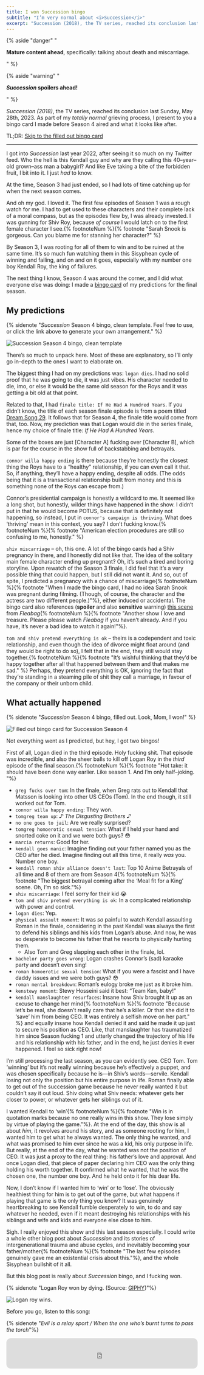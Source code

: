 ```yaml
---
title: I won Succession bingo
subtitle: "I’m very normal about <i>Succession</i>"
excerpt: "Succession (2018), the TV series, reached its conclusion last Sunday, May 28th, 2023. As part of my totally normal grieving process, I present to you a bingo card I made before Season 4 aired and what it looks like now. **Spoilers abound!**"
---
```


{% aside "danger" "<p><b>Mature content ahead</b>, specifically: talking about death and miscarriage.</p>" %}

{% aside "warning" "<p><b><i>Succession</i> spoilers ahead!</b></p>" %}

_Succession (2018)_, the TV series, reached its conclusion last Sunday, May 28th, 2023. As part of my _totally normal_ grieving process, I present to you a bingo card I made before Season 4 aired and what it looks like after.

TL;DR: [Skip to the filled out bingo card](#what-actually-happened)

---

I got into _Succession_ last year 2022, after seeing it so much on my Twitter feed. Who the hell is this Kendall guy and why are they calling this 40–year–old grown–ass man a babygirl? And like Eve taking a bite of the forbidden fruit, I bit into it. I just _had_ to know.

At the time, Season 3 had just ended, so I had lots of time catching up for when the next season comes.

And oh my god. I loved it. The first few episodes of Season 1 was a rough watch for me. I had to get used to these characters and their complete lack of a moral compass, but as the episodes flew by, I was already invested. I was gunning for Shiv Roy, because _of course_ I would latch on to the first female character I see.{% footnoteNum %}{% footnote "Sarah Snook is gorgeous. Can you blame me for stanning her character?" %}

By Season 3, I was rooting for all of them to win and to be ruined at the same time. It’s so much fun watching them in this Sisyphean cycle of winning and failing, and on and on it goes, especially with my number one boy Kendall Roy, the king of failures.

The next thing I know, Season 4 was around the corner, and I did what everyone else was doing: I made a [bingo card](https://bingobaker.com/play/641a71a03135bde2) of my predictions for the final season.

## My predictions

{% sidenote "_Succession_ Season 4 bingo, clean template. Feel free to use, or click the link above to generate your own arrangement." %}

![Succession Season 4 bingo, clean template](../../assets/img/2023-05-28%20succession%20bingo%20empty.png)

There’s so much to unpack here. Most of these are explanatory, so I’ll only go in–depth to the ones I want to elaborate on.

The biggest thing I had on my predictions was: `logan dies`. I had no solid proof that he was going to die, it was just vibes. His character needed to die, imo, or else it would be the same old season for the Roys and it was getting a bit old at that point.

Related to that, I had `finale title: If He Had A Hundred Years`. If you didn’t know, the title of each season finale episode is from a poem titled [Dream Song 29](https://poets.org/poem/dream-song-29). It follows that for Season 4, the finale title would come from that, too. Now, my prediction was that Logan would die in the series finale, hence my choice of finale title: _If He Had A Hundred Years_.

Some of the boxes are just \[Character A\] fucking over \[Character B\], which is par for the course in the show full of backstabbing and betrayals.

`connor willa happy ending` is there because they’re honestly the closest thing the Roys have to a “healthy” relationship, if you can even call it that. So, if anything, they’ll have a happy ending, despite all odds. (The odds being that it is a transactional relationship built from money and this is something none of the Roys can escape from.)

Connor’s presidential campaign is honestly a wildcard to me. It seemed like a long shot, but honestly, wilder things have happened in the show. I didn’t put in that he would become POTUS, because that is definitely not happening, so instead, I put in `connor's campaign is thriving`. What does ‘thriving’ mean in this context, you say? I don’t fucking know.{% footnoteNum %}{% footnote "American election procedures are still so confusing to me, honestly." %}

`shiv miscarriage` – oh, this one. A lot of the bingo cards had a Shiv pregnancy in there, and I honestly did not like that. The idea of the solitary main female character ending up pregnant? Oh, it’s such a tired and boring storyline. Upon rewatch of the Season 3 finale, I did feel that it’s a very possible thing that could happen, but I still did not want it. And so, out of spite, I predicted a pregnancy with a chance of miscarriage{% footnoteNum %}{% footnote "When I made the bingo card, I had no idea Sarah Snook was pregnant during filming. (Though, of course, the character and the actress are two different people.)"%}, either induced or accidental. The bingo card also references (**spoiler** and also **sensitive** warning) [this scene](https://www.youtube.com/watch?v=deXQ9PMJgn0) from _Fleabag_{% footnoteNum %}{% footnote "Another show I love and treasure. Please please watch _Fleabag_ if you haven’t already. And if you have, it’s never a bad idea to watch it again!"%}.

`tom and shiv pretend everything is ok` – theirs is a codependent and toxic relationship, and even though the idea of divorce might float around (and they would be right to do so), I felt that in the end, they still would stay together.{% footnoteNum %}{% footnote "It’s wishful thinking that they’d be happy together after all that happened between them and that makes me sad." %} Perhaps, they pretend everything is OK, ignoring the fact that they’re standing in a steaming pile of shit they call a marriage, in favour of the company or their unborn child.

## What actually happened

{% sidenote "_Succession_ Season 4 bingo, filled out. Look, Mom, I won!" %}

![Filled out bingo card for Succession Season 4](../../assets/img/2023-05-28%20succession%20bingo.jpeg)

Not everything went as I predicted, but hey, I got two bingos!

First of all, Logan died in the third episode. Holy fucking shit. That episode was incredible, and also the sheer balls to kill off Logan Roy in the _third_ episode of the final season.{% footnoteNum %}{% footnote "Hot take: it should have been done way earlier. Like season 1. And I’m only half–joking. "%}

- `greg fucks over tom`: In the finale, when Greg rats out to Kendall that Matsson is looking into other US CEOs (Tom). In the end though, it still worked out for Tom.
- `connor willa happy ending`: They won.
- `tomgreg team up`: _♪ The Disgusting Brothers ♪_
- `no one goes to jail`: Are we really surprised?
- `tomgreg homoerotic sexual tension`: What if I held your hand and snorted coke on it and we were both guys? 😳
- `marcia returns`: Good for her.
- `kendall goes manic`: Imagine finding out your father named you as the CEO after he died. Imagine finding out all this time, it really _was_ you. Number one boy.
- `kendall roman shiv alliance doesn't last`: Top 10 Anime Betrayals of all time and 8 of them are from Season 4{% footnoteNum %}{% footnote "The biggest betrayal coming after the ‘Meal fit for a King’ scene. Oh, I’m so sick."%}
- `shiv miscarriage`: I feel sorry for their kid 😭
- `tom and shiv pretend everything is ok`: In a complicated relationship with power and control.
- `logan dies`: Yep.
- `physical assault moment`: It was _so_ painful to watch Kendall assaulting Roman in the finale, considering in the past Kendall was always the first to defend his siblings and his kids from Logan’s abuse. And now, he was so desperate to become his father that he resorts to physically hurting them.
  - Also Tom and Greg slapping each other in the finale, lol.
- `bachelor party goes wrong`: Logan crashes Connor’s (sad) karaoke party and doesn’t even sing!
- `roman homoerotic sexual tension`: What if you were a fascist and I have daddy issues and we were both guys? 😳
- `roman mental breakdown`: Roman’s eulogy broke me just as it broke him.
- `kenstewy moment`: Stewy Hosseini said it best: “Team Ken, baby!”
- `kendall manslaughter resurfaces`: Insane how Shiv brought it up as an excuse to change her mind{% footnoteNum %}{% footnote "Because let’s be real, she doesn’t really care that he’s a killer. Or that she did it to ‘save’ him from being CEO. It was entirely a selfish move on her part." %} and equally insane how Kendall denied it and said he made it up just to secure his position as CEO. Like, that manslaughter has traumatized him since Season fucking 1 and utterly changed the trajectory of his life and his relationship with his father, and in the end, he just denies it ever happened. I feel so sick right now!

I’m still processing the last season, as you can evidently see. CEO Tom. Tom ‘winning’ but it’s not really winning because he’s effectively a puppet, and was chosen specifically because he is—in Shiv’s words—servile. Kendall losing not only the position but his entire purpose in life. Roman finally able to get out of the succession game because he never really wanted it but couldn’t say it out loud. Shiv doing what Shiv needs: whatever gets her closer to power, or whatever gets her siblings out of it.

I wanted Kendall to ‘win’{% footnoteNum %}{% footnote "Win is in quotation marks because no one really wins in this show. They lose simply by virtue of playing the game."%}. At the end of the day, this show is all about _him_, it revolves around his story, and as someone rooting for him, I wanted him to get what he always wanted. The only thing he wanted, and what was promised to him ever since he was a kid, his only purpose in life. But really, at the end of the day, what he wanted was not the position of CEO. It was just a proxy to the real thing: his father’s love and approval. And once Logan died, that piece of paper declaring him CEO was the only thing holding his worth together. It confirmed what he wanted, that he was the chosen one, the number one boy. And he held onto it for his dear life.

Now, I don’t know if I wanted him to ‘win’ or to ‘lose’. The obviously healthiest thing for him is to get out of the game, but what happens if playing that game is the only thing you know? It was genuinely heartbreaking to see Kendall fumble desperately to win, to do and say whatever he needed, even if it meant destroying his relationships with his siblings and wife and kids and everyone else close to him.

Sigh. I really enjoyed this show and this last season especially. I could write a whole other blog post about _Succession_ and its stories of intergenerational trauma and abuse cycles, and inevitably becoming your father/mother{% footnoteNum %}{% footnote "The last few episodes genuinely gave me an existential crisis about this."%}, and the whole Sisyphean bullshit of it all.

But this blog post is really about _Succession_ bingo, and I fucking won.

{% sidenote "Logan Roy won by dying. (Source: [GIPHY](https://giphy.com/gifs/SuccessionHBO-tv-entertainment-succession-JqdOhHsLAHvFlfJxt3))"%}

![Logan roy wins.](../../assets/img/logan-roy-i-win.gif)

Before you go, listen to this song:

{% sidenote "_Evil is a relay sport / When the one who’s burnt turns to pass the torch_"%}

<iframe style="border-radius:12px;" src="https://open.spotify.com/embed/track/5hnOzmFuGltDDAm008jFDh?utm_source=generator" width="100%" height="80" frameBorder="0" allowfullscreen="" allow="autoplay; clipboard-write; encrypted-media; fullscreen; picture-in-picture" loading="lazy"></iframe>
